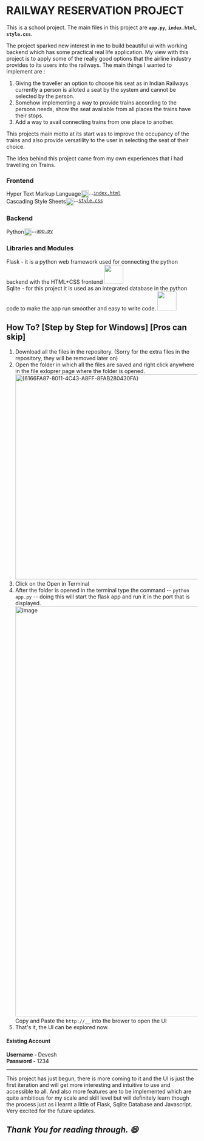 <h1> RAILWAY RESERVATION PROJECT </h1>

This is a school project. 
The main files in this project are <code><b>app.py</b></code>, <code><b>index.html</b></code>, <code><b>style.css</b></code>.


The project sparked new interest in me to build beautiful ui with working backend which has some practical real life application. 
My view with this project is to apply some of the really good options that the airline industry provides to its users into the railways. The main things I wanted to implement are :
1)  Giving the traveller an option to choose his seat as in Indian Railways currently a person is alloted a seat by the system and cannot be selected by the person. 
2)  Somehow implementing a way to provide trains according to the persons needs, show the seat available from all places the trains have their stops.
3)  Add a way to avail connecting trains from one place to another. 

This projects main motto at its start was to improve the occupancy of the trains and also provide versatility to the user in selecting the seat of their choice. 

The idea behind this project came from my own experiences that i had travelling on Trains. 

<h3>Frontend</h3>
<div style="display:flex;">
Hyper Text Markup Language <img src="https://img.icons8.com/?size=512&id=20909&format=png" width="20px" style="display:inline;" >-- <a href="./templates/index.html"><code>index.html</code></a><br>  </div>
<div style="display:flex;">
Cascading Style Sheets <img src="https://img.icons8.com/?size=256&id=21278&format=png" width="20px" style="display:inline;" >-- <a href="./static/style.css"><code>style.css</code></a><br>  </div>

<h3>Backend</h3>
<div style="display:flex;">
Python <img src="https://img.icons8.com/?size=256&id=13441&format=png" width="20px" style="display:inline;" >-- <a href="app.py"><code>app.py</code></a><br>  </div>


<h3>Libraries and Modules</h3>
Flask - it is a python web framework used for connecting the python backend with the HTML+CSS frontend 
<img src="https://img.icons8.com/?size=512&id=hCWb1IvpcBZ0&format=png" width="50px"> 
<br>
Sqlite - for this project it is used as an integrated database in the python code to make the app run smoother and easy to write code. 
<img src="https://thumbnail.imgbin.com/9/15/24/imgbin-sqlite-relational-database-management-system-redis-square-icon-9tt4w2PMJcKaaSSZFnV5PGfKZ_t.jpg" width="50px">

<h2>How To? [Step by Step for Windows] [Pros can skip] </h2>
<ol>
  <li>Download all the files in the repository. (Sorry for the extra files in the repository, they will be removed later on)</li>
  <li>Open the folder in which all the files are saved and right click anywhere in the file exloprer page where the folder is opened.
      <img width="960" height="540" alt="{6166FA87-8011-4C43-A8FF-8FAB280430FA}" src="https://github.com/user-attachments/assets/c375a18c-d143-4a4a-889d-eba752ee7201" />
  </li>
  <li>Click on the Open in Terminal</li>
  <li>After the folder is opened in the terminal type the command -- <code>python app.py</code> -- doing this will start the flask app and run it in the port that is displayed.
    <img width="1920" height="1080" alt="image" src="https://github.com/user-attachments/assets/845ca17b-35c3-43f2-a7d6-9bcb1714f66c" />
    Copy and Paste the <code>http://__</code> into the brower to open the UI
  </li>
  <li>That's it, the UI can be explored now.</li>
</ol>

<h4>Existing Account</h4>
<b>Username - </b> Devesh <br>
<b>Password - </b> 1234

<hr>
This project has just begun, there is more coming to it and the UI is just the first iteration and will get more interesting and intuitive to use and accessible to all. And also more features are to be implemented which are quite ambitious for my scale and skill level but will definitely learn though the process just as i learnt a little of Flask, Sqlite Database and Javascript. Very excited for the future updates.

<h2><i>Thank You for reading through. 😄</i></h2>
